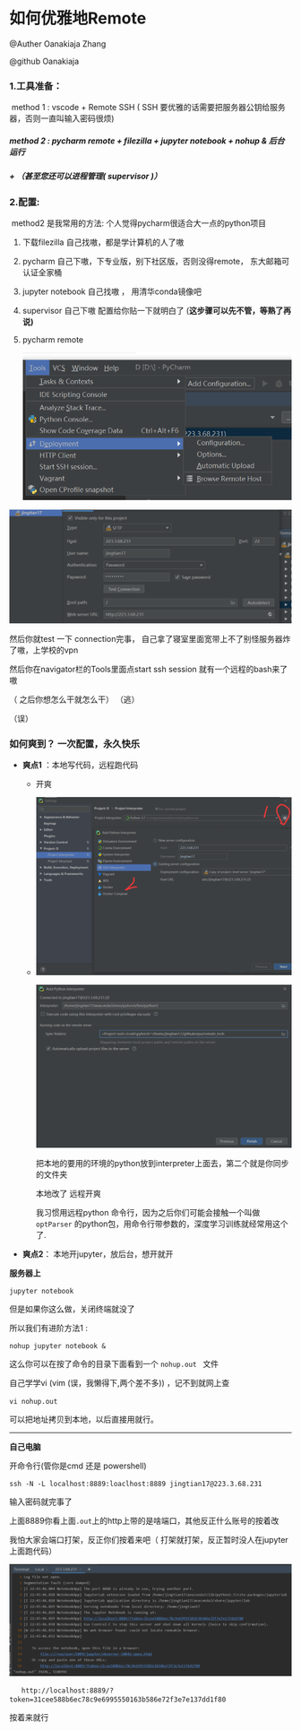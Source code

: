 # 如何优雅地Remote

@Auther Oanakiaja Zhang

@github Oanakiaja

### **1.工具准备：**

​	method 1 :  vscode + Remote SSH ( SSH 要优雅的话需要把服务器公钥给服务器，否则一直叫输入密码很烦)

##### 	method 2 : pycharm remote + filezilla + jupyter notebook  +  nohup &  后台运行

##### + （甚至您还可以进程管理( supervisor )）



### 2.配置:

​	method2 是我常用的方法: 个人觉得pycharm很适合大一点的python项目

   1. 下载filezilla 自己找嗷，都是学计算机的人了嗷

   2. pycharm 自己下嗷，下专业版，别下社区版，否则没得remote， 东大邮箱可认证全家桶

   3. jupyter notebook 自己找嗷 ， 用清华conda镜像吧

   4. supervisor 自己下嗷 配置给你贴一下就明白了 (**这步骤可以先不管，等熟了再说)**

   5. pycharm remote 

      ![1569328419161](img/1569328419161.png)

![1569328581792](img/1569328581792.png)

然后你就test 一下 connection完事， 自己拿了寝室里面宽带上不了别怪服务器炸了嗷，上学校的vpn

然后你在navigator栏的Tools里面点start ssh session 就有一个远程的bash来了嗷

（ 之后你想怎么干就怎么干）  （逃）

（误）

### 如何爽到？ 一次配置，永久快乐

* **爽点1** ：本地写代码，远程跑代码

  * 开爽

  * ![1569331686566](img/1569331686566.png)

    ![1569331872295](img/1569331872295.png)

    把本地的要用的环境的python放到interpreter上面去，第二个就是你同步的文件夹

    本地改了 远程开爽

    我习惯用远程python 命令行，因为之后你们可能会接触一个叫做 `optParser` 的python包，用命令行带参数的，深度学习训练就经常用这个了.

    

* **爽点2**： 本地开jupyter，放后台，想开就开

**服务器上**

```
jupyter notebook
```

但是如果你这么做，关闭终端就没了

所以我们有进阶方法1 :

```
nohup jupyter notebook &
```

这么你可以在按了命令的目录下面看到一个 `nohup.out ` 文件

自己学学vi (vim (误，我懒得下,两个差不多))  ，记不到就网上查

`vi nohup.out` 

可以把地址拷贝到本地，以后直接用就行。

---

**自己电脑**

开命令行(管你是cmd 还是 powershell)

```
ssh -N -L localhost:8889:loaclhost:8889 jingtian17@223.3.68.231
```

输入密码就完事了

上面8889你看上面`.out`上的http上带的是啥端口，其他反正什么账号的按着改

我怕大家会端口打架，反正你们按着来吧（ 打架就打架，反正暂时没人在jupyter上面跑代码）

![1569333228059](img/1569333228059.png)

```
   http://localhost:8889/?token=31cee588b6ec78c9e6995550163b586e72f3e7e137dd1f80
```

按着来就行


